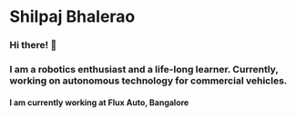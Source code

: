 # Shilpaj Bhalerao
### Hi there! 👋
### I am a robotics enthusiast and a life-long learner. Currently, working on autonomous technology for commercial vehicles.

#### I am currently working at Flux Auto, Bangalore

<!--
- 🔭 I’m currently working on ...
- 🌱 I’m currently learning ...
- 👯 I’m looking to collaborate on ...
- 🤔 I’m looking for help with ...
- 💬 Ask me about ...
- 📫 How to reach me: ...
- 😄 Pronouns: ...
- ⚡ Fun fact: ...
-->
